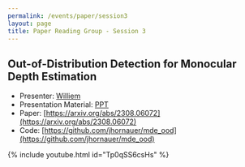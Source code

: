 ```yaml
---
permalink: /events/paper/session3
layout: page
title: Paper Reading Group - Session 3
---
```


## Out-of-Distribution Detection for Monocular Depth Estimation

- Presenter: [Williem](https://www.linkedin.com/in/williempao)
- Presentation Material: [PPT](https://docs.google.com/presentation/d/1dKVkV9GjtIe5bYoUSpulUOe3Yi5SRmH5mJMnypOSdf8/edit#slide=id.p)
- Paper: [https://arxiv.org/abs/2308.06072](https://arxiv.org/abs/2308.06072)
- Code: [https://github.com/jhornauer/mde_ood](https://github.com/jhornauer/mde_ood)

{% include youtube.html id="Tp0qSS6csHs" %}
